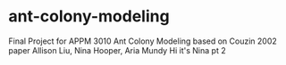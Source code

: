 # ant-colony-modeling
Final Project for APPM 3010
Ant Colony Modeling based on Couzin 2002 paper
Allison Liu, Nina Hooper, Aria Mundy
Hi it's Nina pt 2

